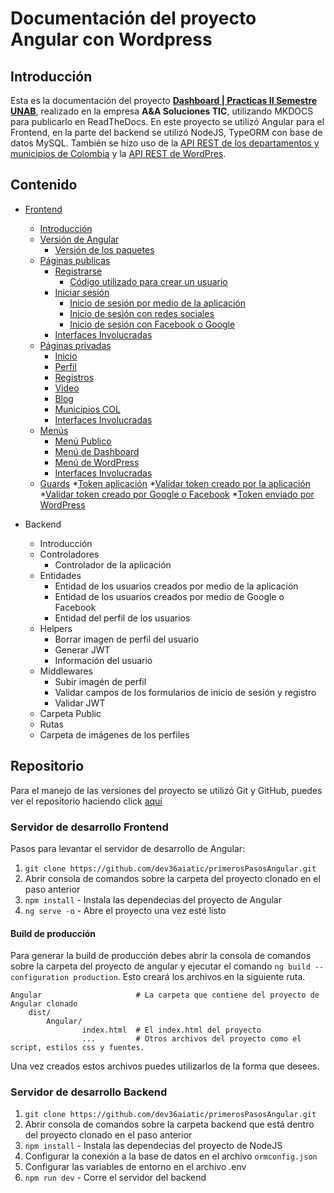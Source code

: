 # Documentación del proyecto Angular con Wordpress

## Introducción

Esta es la documentación del proyecto [**Dashboard | Practicas II Semestre UNAB**](https://dev36-auth.herokuapp.com/), realizado
en la empresa **A&A Soluciones TIC**, utilizando MKDOCS para publicarlo
en ReadTheDocs. En este proyecto se utilizó Angular para el Frontend, en la parte del backend se utilizó NodeJS, TypeORM con base de datos MySQL.  También se hizo uso de la [API REST de los departamentos y municipios de Colombia](frontend#municipios-col) y la [API REST de WordPres](frontend#blog).

## Contenido

* [Frontend](frontend.md) 
    * [Introducción](frontend#introducción)
    * [Versión de Angular](frontend#version-de-angular)
        * [Versión de los paquetes](frontend#version-de-los-paquetes)
    * [Páginas publicas](frontend#paginas-publicas)
        * [Registrarse](frontend#registrarse)
            * [Código utilizado para crear un usuario](frontend#codigo-utilizado-para-crear-un-usuario)
        * [Iniciar sesión](frontend#iniciar-sesion)
            * [Inicio de sesión por medio de la aplicación](frontend#inicio-de-sesion-por-medio-de-la-aplicacion)
            * [Inicio de sesión con redes sociales](frontend#inicio-de-sesion-con-redes-sociales)
            * [Inicio de sesión con Facebook o Google](frontend#inicio-de-sesion-con-facebook-o-google)
        * [Interfaces Involucradas](frontend#interfaces-involucradas)
    * [Páginas privadas](frontend#paginas-privadas)
        * [Inicio](frontend#inicio)
        * [Perfil](frontend#perfil)
        * [Registros](frontend#registros)
        * [Video](frontend#videos)
        * [Blog](frontend#blog)
        * [Municipios COL](frontend#municipios-col)
        * [Interfaces Involucradas](frontend#interfaces-involucradas)
    * [Menús](frontend#menus)
        * [Menú Publico](frontend#menu-publico)
        * [Menú de Dashboard](frontend#menu-de-dashboard)
        * [Menú de WordPress](frontend#menu-de-wordpress)
        * [Interfaces Involucradas](frontend#interfaces-involucradas)
    * [Guards](frontend#guards)
        *[Token aplicación](frontend#token-aplicacion)
            *[Validar token creado por la aplicación](frontend#validar-token-creado-por-la-aplicacion)
            *[Validar token creado por Google o Facebook](frontend#validar-token-creado-por-google-o-facebook)
        *[Token enviado por WordPress](frontend#token-enviado-por-wordpress)

* Backend
    * Introducción
    * Controladores
        * Controlador de la aplicación
    * Entidades
        * Entidad de los usuarios creados por medio de la aplicación
        * Entidad de los usuarios creados por medio de Google o Facebook
        * Entidad del perfil de los usuarios
    * Helpers
        * Borrar imagen de perfil del usuario
        * Generar JWT
        * Información del usuario
    * Middlewares
        * Subir imagén de perfil
        * Validar campos de los formularios de inicio de sesión y registro
        * Validar JWT
    * Carpeta Public
    * Rutas
    * Carpeta de imágenes de los perfiles
    

## Repositorio

Para el manejo de las versiones del proyecto se utilizó Git y GitHub, puedes ver el repositorio haciendo
click [aquí](https://github.com/dev36aiatic/primerosPasosAngular)

### Servidor de desarrollo Frontend

Pasos para levantar el servidor de desarrollo de Angular:

1. `git clone https://github.com/dev36aiatic/primerosPasosAngular.git`
2.  Abrir consola de comandos sobre la carpeta del proyecto clonado en el paso anterior
2. `npm install`  - Instala las dependecias del proyecto de Angular
3. `ng serve -o` - Abre el proyecto una vez esté listo

#### Build de producción
Para generar la build de producción debes abrir la consola de comandos sobre la carpeta del proyecto de angular
y ejecutar el comando `ng build --configuration production`. Esto creará los archivos en la siguiente ruta.

    Angular                     # La carpeta que contiene del proyecto de Angular clonado
        dist/                   
            Angular/
                    index.html  # El index.html del proyecto
                    ...         # Otros archivos del proyecto como el script, estilos css y fuentes.

Una vez creados estos archivos puedes utilizarlos de la forma que desees.


### Servidor de desarrollo Backend

1. `git clone https://github.com/dev36aiatic/primerosPasosAngular.git`
2.  Abrir consola de comandos sobre la carpeta backend que está dentro del proyecto clonado en el paso anterior
3.  `npm install`  - Instala las dependecias del proyecto de NodeJS
4.  Configurar la conexión a la base de datos en el archivo `ormconfig.json`
5.  Configurar las variables de entorno en el archivo .env
5.  `npm run dev` - Corre el servidor del backend


